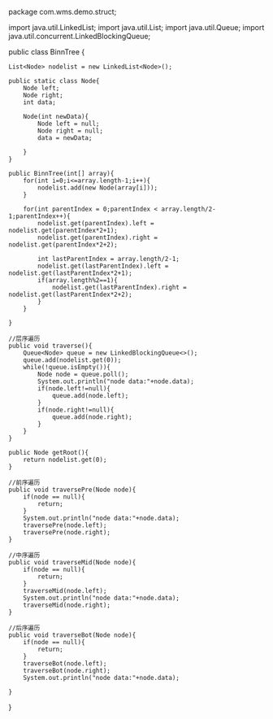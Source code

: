 package com.wms.demo.struct;

import java.util.LinkedList;
import java.util.List;
import java.util.Queue;
import java.util.concurrent.LinkedBlockingQueue;

public class BinnTree {

    List<Node> nodelist = new LinkedList<Node>();

    public static class Node{
        Node left;
        Node right;
        int data;

        Node(int newData){
            Node left = null;
            Node right = null;
            data = newData;

        }
    }

    public BinnTree(int[] array){
        for(int i=0;i<=array.length-1;i++){
            nodelist.add(new Node(array[i]));
        }

        for(int parentIndex = 0;parentIndex < array.length/2-1;parentIndex++){
            nodelist.get(parentIndex).left = nodelist.get(parentIndex*2+1);
            nodelist.get(parentIndex).right = nodelist.get(parentIndex*2+2);

            int lastParentIndex = array.length/2-1;
            nodelist.get(lastParentIndex).left = nodelist.get(lastParentIndex*2+1);
            if(array.length%2==1){
                nodelist.get(lastParentIndex).right = nodelist.get(lastParentIndex*2+2);
            }
        }

    }

    //层序遍历
    public void traverse(){
        Queue<Node> queue = new LinkedBlockingQueue<>();
        queue.add(nodelist.get(0));
        while(!queue.isEmpty()){
            Node node = queue.poll();
            System.out.println("node data:"+node.data);
            if(node.left!=null){
                queue.add(node.left);
            }
            if(node.right!=null){
                queue.add(node.right);
            }
        }
    }

    public Node getRoot(){
        return nodelist.get(0);
    }

    //前序遍历
    public void traversePre(Node node){
        if(node == null){
            return;
        }
        System.out.println("node data:"+node.data);
        traversePre(node.left);
        traversePre(node.right);
    }

    //中序遍历
    public void traverseMid(Node node){
        if(node == null){
            return;
        }
        traverseMid(node.left);
        System.out.println("node data:"+node.data);
        traverseMid(node.right);
    }

    //后序遍历
    public void traverseBot(Node node){
        if(node == null){
            return;
        }
        traverseBot(node.left);
        traverseBot(node.right);
        System.out.println("node data:"+node.data);

    }
}
